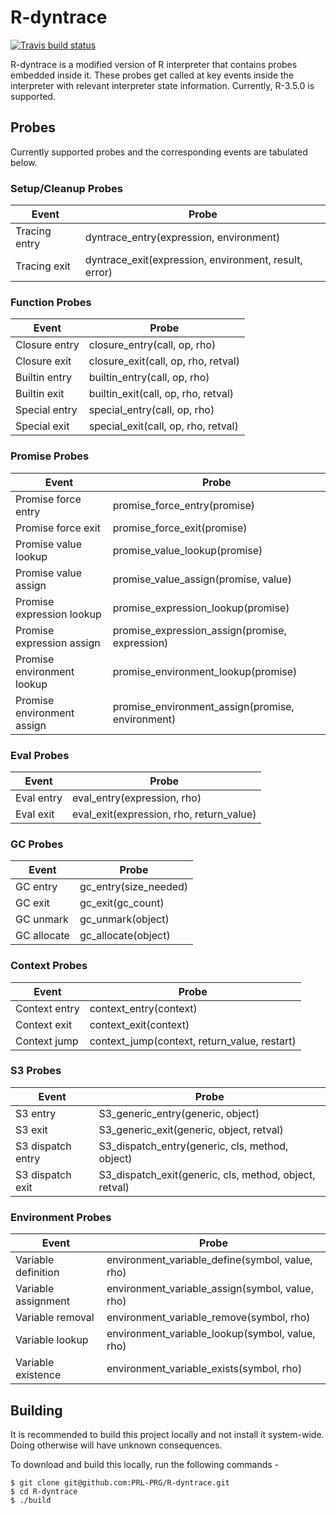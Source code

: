 # R-dyntrace

[![Travis build status](https://api.travis-ci.org/PRL-PRG/R-dyntrace.svg?branch=r-3.5.0)](https://travis-ci.org/PRL-PRG/R-dyntrace)

R-dyntrace is a modified version of R interpreter that contains probes embedded inside it. These probes get called at key events inside the interpreter with relevant interpreter state information. Currently, R-3.5.0 is supported.


## Probes

Currently supported probes and the corresponding events are tabulated below.


### Setup/Cleanup Probes

| Event         | Probe                                                 |
|---------------|-------------------------------------------------------|
| Tracing entry | dyntrace_entry(expression, environment)               |
| Tracing exit  | dyntrace_exit(expression, environment, result, error) |


### Function Probes

| Event         | Probe                               |
|---------------|-------------------------------------|
| Closure entry | closure_entry(call, op, rho)        |
| Closure exit  | closure_exit(call, op, rho, retval) |
| Builtin entry | builtin_entry(call, op, rho)        |
| Builtin exit  | builtin_exit(call, op, rho, retval) |
| Special entry | special_entry(call, op, rho)        |
| Special exit  | special_exit(call, op, rho, retval) |


### Promise Probes

| Event                      | Probe                                            |
|----------------------------|--------------------------------------------------|
| Promise force entry        | promise_force_entry(promise)                     |
| Promise force exit         | promise_force_exit(promise)                      |
| Promise value lookup       | promise_value_lookup(promise)                    |
| Promise value assign       | promise_value_assign(promise, value)             |
| Promise expression lookup  | promise_expression_lookup(promise)               |
| Promise expression assign  | promise_expression_assign(promise, expression)   |
| Promise environment lookup | promise_environment_lookup(promise)              |
| Promise environment assign | promise_environment_assign(promise, environment) |


### Eval Probes

| Event      | Probe                                    |
|------------|------------------------------------------|
| Eval entry | eval_entry(expression, rho)              |
| Eval exit  | eval_exit(expression, rho, return_value) |


### GC Probes

| Event       | Probe                 |
|-------------|-----------------------|
| GC entry    | gc_entry(size_needed) |
| GC exit     | gc_exit(gc_count)     |
| GC unmark   | gc_unmark(object)     |
| GC allocate | gc_allocate(object)   |


### Context Probes

| Event         | Probe                                        |
|---------------|----------------------------------------------|
| Context entry | context_entry(context)                       |
| Context exit  | context_exit(context)                        |
| Context jump  | context_jump(context, return_value, restart) |


### S3 Probes

| Event             | Probe                                                  |
|-------------------|--------------------------------------------------------|
| S3 entry          | S3_generic_entry(generic, object)                      |
| S3 exit           | S3_generic_exit(generic, object, retval)               |
| S3 dispatch entry | S3_dispatch_entry(generic, cls, method, object)        |
| S3 dispatch exit  | S3_dispatch_exit(generic, cls, method, object, retval) |


### Environment Probes

| Event               | Probe                                           |
|---------------------|-------------------------------------------------|
| Variable definition | environment_variable_define(symbol, value, rho) |
| Variable assignment | environment_variable_assign(symbol, value, rho) |
| Variable removal    | environment_variable_remove(symbol, rho)        |
| Variable lookup     | environment_variable_lookup(symbol, value, rho) |
| Variable existence  | environment_variable_exists(symbol, rho)        |


## Building

It is recommended to build this project locally and not install it system-wide.
Doing otherwise will have unknown consequences.

To download and build this locally, run the following commands -

```
$ git clone git@github.com:PRL-PRG/R-dyntrace.git
$ cd R-dyntrace
$ ./build
```
